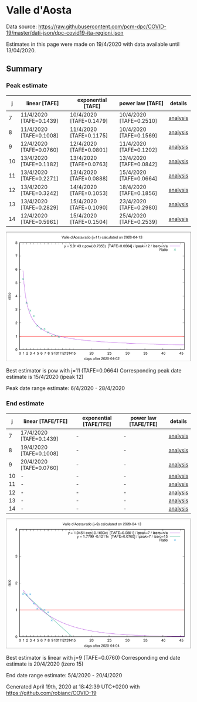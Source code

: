 # Valle d'Aosta


Data source: https://raw.githubusercontent.com/pcm-dpc/COVID-19/master/dati-json/dpc-covid19-ita-regioni.json

Estimates in this page were made on 19/4/2020 with data available until 13/04/2020.


## Summary 

### Peak estimate 
|j|linear [TAFE]|exponential [TAFE]|power law [TAFE]|details|
|---|----|-----------|---------|-------|
|7|11/4/2020 [TAFE=0.1439]|10/4/2020 [TAFE=0.1479]|10/4/2020 [TAFE=0.2510]|[analysis](COVID-19_valle_d'aosta_j7_2020-04-13.md)|
|8|11/4/2020 [TAFE=0.1008]|11/4/2020 [TAFE=0.1175]|10/4/2020 [TAFE=0.1569]|[analysis](COVID-19_valle_d'aosta_j8_2020-04-13.md)|
|9|12/4/2020 [TAFE=0.0760]|12/4/2020 [TAFE=0.0801]|11/4/2020 [TAFE=0.1202]|[analysis](COVID-19_valle_d'aosta_j9_2020-04-13.md)|
|10|13/4/2020 [TAFE=0.1182]|13/4/2020 [TAFE=0.0763]|13/4/2020 [TAFE=0.0842]|[analysis](COVID-19_valle_d'aosta_j10_2020-04-13.md)|
|11|13/4/2020 [TAFE=0.2271]|13/4/2020 [TAFE=0.0888]|15/4/2020 [TAFE=0.0664]|[analysis](COVID-19_valle_d'aosta_j11_2020-04-13.md)|
|12|13/4/2020 [TAFE=0.3242]|14/4/2020 [TAFE=0.1053]|18/4/2020 [TAFE=0.1856]|[analysis](COVID-19_valle_d'aosta_j12_2020-04-13.md)|
|13|13/4/2020 [TAFE=0.2829]|15/4/2020 [TAFE=0.1090]|23/4/2020 [TAFE=0.2980]|[analysis](COVID-19_valle_d'aosta_j13_2020-04-13.md)|
|14|12/4/2020 [TAFE=0.5961]|15/4/2020 [TAFE=0.1504]|25/4/2020 [TAFE=0.2539]|[analysis](COVID-19_valle_d'aosta_j14_2020-04-13.md)|

![best peak estimate](COVID-19_valle_d'aosta_j11_2020-04-13.png)

Best estimator is pow with j=11 (TAFE=0.0664)
Corresponding peak date estimate is 15/4/2020 (ipeak 12)


Peak date range estimate: 6/4/2020 - 28/4/2020

### End estimate 
|j|linear [TAFE/TFE]|exponential [TAFE/TFE]|power law [TAFE/TFE]|details|
|---|----|-----------|---------|-------|
|7|17/4/2020 [TAFE=0.1439]|-|-|[analysis](COVID-19_valle_d'aosta_j7_2020-04-13.md)|
|8|19/4/2020 [TAFE=0.1008]|-|-|[analysis](COVID-19_valle_d'aosta_j8_2020-04-13.md)|
|9|20/4/2020 [TAFE=0.0760]|-|-|[analysis](COVID-19_valle_d'aosta_j9_2020-04-13.md)|
|10|-|-|-|[analysis](COVID-19_valle_d'aosta_j10_2020-04-13.md)|
|11|-|-|-|[analysis](COVID-19_valle_d'aosta_j11_2020-04-13.md)|
|12|-|-|-|[analysis](COVID-19_valle_d'aosta_j12_2020-04-13.md)|
|13|-|-|-|[analysis](COVID-19_valle_d'aosta_j13_2020-04-13.md)|
|14|-|-|-|[analysis](COVID-19_valle_d'aosta_j14_2020-04-13.md)|

![best zero estimate](COVID-19_valle_d'aosta_j9_2020-04-13.png)

Best estimator is linear with j=9 (TAFE=0.0760)
Corresponding end date estimate is 20/4/2020 (izero 15)


End date range estimate: 5/4/2020 - 20/4/2020

Generated April 19th, 2020 at 18:42:39 UTC+0200 with https://github.com/robianc/COVID-19
